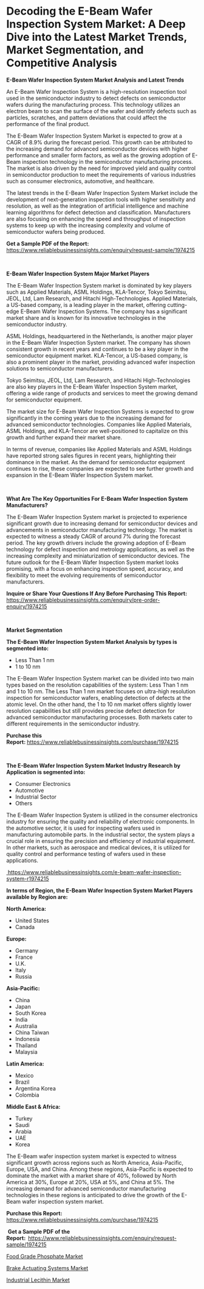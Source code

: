 <p><h1>Decoding the E-Beam Wafer Inspection System Market: A Deep Dive into the Latest Market Trends, Market Segmentation, and Competitive Analysis</h1></p><p><strong>E-Beam Wafer Inspection System Market Analysis and Latest Trends</strong></p>
<p><p>An E-Beam Wafer Inspection System is a high-resolution inspection tool used in the semiconductor industry to detect defects on semiconductor wafers during the manufacturing process. This technology utilizes an electron beam to scan the surface of the wafer and identify defects such as particles, scratches, and pattern deviations that could affect the performance of the final product.</p><p>The E-Beam Wafer Inspection System Market is expected to grow at a CAGR of 8.9% during the forecast period. This growth can be attributed to the increasing demand for advanced semiconductor devices with higher performance and smaller form factors, as well as the growing adoption of E-Beam inspection technology in the semiconductor manufacturing process. The market is also driven by the need for improved yield and quality control in semiconductor production to meet the requirements of various industries such as consumer electronics, automotive, and healthcare.</p><p>The latest trends in the E-Beam Wafer Inspection System Market include the development of next-generation inspection tools with higher sensitivity and resolution, as well as the integration of artificial intelligence and machine learning algorithms for defect detection and classification. Manufacturers are also focusing on enhancing the speed and throughput of inspection systems to keep up with the increasing complexity and volume of semiconductor wafers being produced.</p></p>
<p><strong>Get a Sample PDF of the Report:&nbsp;</strong> <a href="https://www.reliablebusinessinsights.com/enquiry/request-sample/1974215">https://www.reliablebusinessinsights.com/enquiry/request-sample/1974215</a></p>
<p>&nbsp;</p>
<p><strong>E-Beam Wafer Inspection System Major Market Players</strong></p>
<p><p>The E-Beam Wafer Inspection System market is dominated by key players such as Applied Materials, ASML Holdings, KLA-Tencor, Tokyo Seimitsu, JEOL, Ltd, Lam Research, and Hitachi High-Technologies. Applied Materials, a US-based company, is a leading player in the market, offering cutting-edge E-Beam Wafer Inspection Systems. The company has a significant market share and is known for its innovative technologies in the semiconductor industry.</p><p>ASML Holdings, headquartered in the Netherlands, is another major player in the E-Beam Wafer Inspection System market. The company has shown consistent growth in recent years and continues to be a key player in the semiconductor equipment market. KLA-Tencor, a US-based company, is also a prominent player in the market, providing advanced wafer inspection solutions to semiconductor manufacturers.</p><p>Tokyo Seimitsu, JEOL, Ltd, Lam Research, and Hitachi High-Technologies are also key players in the E-Beam Wafer Inspection System market, offering a wide range of products and services to meet the growing demand for semiconductor equipment.</p><p>The market size for E-Beam Wafer Inspection Systems is expected to grow significantly in the coming years due to the increasing demand for advanced semiconductor technologies. Companies like Applied Materials, ASML Holdings, and KLA-Tencor are well-positioned to capitalize on this growth and further expand their market share.</p><p>In terms of revenue, companies like Applied Materials and ASML Holdings have reported strong sales figures in recent years, highlighting their dominance in the market. As the demand for semiconductor equipment continues to rise, these companies are expected to see further growth and expansion in the E-Beam Wafer Inspection System market.</p></p>
<p>&nbsp;</p>
<p><strong>What Are The Key Opportunities For E-Beam Wafer Inspection System Manufacturers?</strong></p>
<p><p>The E-Beam Wafer Inspection System market is projected to experience significant growth due to increasing demand for semiconductor devices and advancements in semiconductor manufacturing technology. The market is expected to witness a steady CAGR of around 7% during the forecast period. The key growth drivers include the growing adoption of E-Beam technology for defect inspection and metrology applications, as well as the increasing complexity and miniaturization of semiconductor devices. The future outlook for the E-Beam Wafer Inspection System market looks promising, with a focus on enhancing inspection speed, accuracy, and flexibility to meet the evolving requirements of semiconductor manufacturers.</p></p>
<p><strong>Inquire or Share Your Questions If Any Before Purchasing This Report:</strong> <a href="https://www.reliablebusinessinsights.com/enquiry/pre-order-enquiry/1974215">https://www.reliablebusinessinsights.com/enquiry/pre-order-enquiry/1974215</a></p>
<p>&nbsp;</p>
<p><strong>Market Segmentation</strong></p>
<p><strong>The E-Beam Wafer Inspection System Market Analysis by types is segmented into:</strong></p>
<p><ul><li>Less Than 1 nm</li><li>1 to 10 nm</li></ul></p>
<p><p>The E-Beam Wafer Inspection System market can be divided into two main types based on the resolution capabilities of the system: Less Than 1 nm and 1 to 10 nm. The Less Than 1 nm market focuses on ultra-high resolution inspection for semiconductor wafers, enabling detection of defects at the atomic level. On the other hand, the 1 to 10 nm market offers slightly lower resolution capabilities but still provides precise defect detection for advanced semiconductor manufacturing processes. Both markets cater to different requirements in the semiconductor industry.</p></p>
<p><strong>Purchase this Report:&nbsp;</strong><a href="https://www.reliablebusinessinsights.com/purchase/1974215">https://www.reliablebusinessinsights.com/purchase/1974215</a></p>
<p>&nbsp;</p>
<p><strong>The E-Beam Wafer Inspection System Market Industry Research by Application is segmented into:</strong></p>
<p><ul><li>Consumer Electronics</li><li>Automotive</li><li>Industrial Sector</li><li>Others</li></ul></p>
<p><p>The E-Beam Wafer Inspection System is utilized in the consumer electronics industry for ensuring the quality and reliability of electronic components. In the automotive sector, it is used for inspecting wafers used in manufacturing automobile parts. In the industrial sector, the system plays a crucial role in ensuring the precision and efficiency of industrial equipment. In other markets, such as aerospace and medical devices, it is utilized for quality control and performance testing of wafers used in these applications.</p></p>
<p><a href="https://www.reliablebusinessinsights.com/e-beam-wafer-inspection-system-r1974215">&nbsp;https://www.reliablebusinessinsights.com/e-beam-wafer-inspection-system-r1974215</a></p>
<p><strong>In terms of Region, the E-Beam Wafer Inspection System Market Players available by Region are:</strong></p>
<p>
    <p> <strong> North America: </strong>
        <ul>
            <li>United States</li>
            <li>Canada</li>
        </ul>
        </p> 
    <p> <strong> Europe: </strong>
        <ul>
            <li>Germany</li>
            <li>France</li>
            <li>U.K.</li>
            <li>Italy</li>
            <li>Russia</li>
        </ul>
        </p> 
    <p> <strong> Asia-Pacific: </strong>
        <ul>
            <li>China</li>
            <li>Japan</li>
            <li>South Korea</li>
            <li>India</li>
            <li>Australia</li>
            <li>China Taiwan</li>
            <li>Indonesia</li>
            <li>Thailand</li>
            <li>Malaysia</li>
        </ul>
        </p> 
    <p> <strong> Latin America: </strong>
        <ul>
            <li>Mexico</li>
            <li>Brazil</li>
            <li>Argentina Korea</li>
            <li>Colombia</li>
        </ul>
        </p> 
    <p> <strong> Middle East & Africa: </strong>
        <ul>
            <li>Turkey</li>
            <li>Saudi</li>
            <li>Arabia</li>
            <li>UAE</li>
            <li>Korea</li>
        </ul>
    </p>
    </p>
<p><p>The E-Beam wafer inspection system market is expected to witness significant growth across regions such as North America, Asia-Pacific, Europe, USA, and China. Among these regions, Asia-Pacific is expected to dominate the market with a market share of 40%, followed by North America at 30%, Europe at 20%, USA at 5%, and China at 5%. The increasing demand for advanced semiconductor manufacturing technologies in these regions is anticipated to drive the growth of the E-Beam wafer inspection system market.</p></p>
<p><strong>Purchase this Report: </strong><a href="https://www.reliablebusinessinsights.com/purchase/1974215">https://www.reliablebusinessinsights.com/purchase/1974215</a></p>
<p>&nbsp;<strong>Get a Sample PDF of the Report:&nbsp;&nbsp;</strong><a href="https://www.reliablebusinessinsights.com/enquiry/request-sample/1974215">https://www.reliablebusinessinsights.com/enquiry/request-sample/1974215</a></p>
<p><strong></strong></p>
<p><p><a href="https://www.linkedin.com/pulse/food-grade-phosphate-market-global-share-ranking-overall-sales-58fff?trackingId=h5AphyW8RVeRiSnScHZUwg%3D%3D">Food Grade Phosphate Market</a></p><p><a href="https://github.com/philipWlf74/Market-Research-Report-List-1/blob/main/brake-actuating-systems-market.md">Brake Actuating Systems Market</a></p><p><a href="https://www.linkedin.com/pulse/industrial-lecithin-market-share-new-trends-analysis-its-qwdhe?trackingId=2t0I7n97Q2%2BhVqs0iO7zsQ%3D%3D">Industrial Lecithin Market</a></p></p>